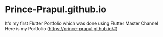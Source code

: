 # Prince-Prapul.github.io
It's my first Flutter Portfolio which was done using Flutter Master Channel
Here is my Portfolio (https://prince-prapul.github.io/#)
